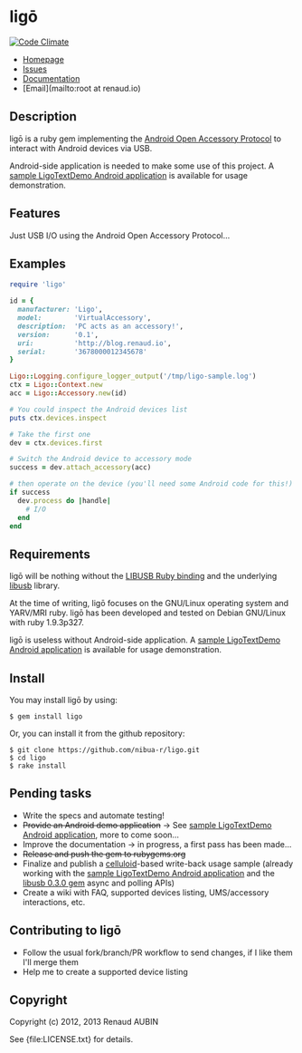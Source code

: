 <!--- coding: utf-8; fill-column: 80 --->
# ligō

[![Code Climate](https://codeclimate.com/github/nibua-r/ligo.png)](https://codeclimate.com/github/nibua-r/ligo)

* [Homepage](https://github.com/nibua-r/ligo#readme)
* [Issues](https://github.com/nibua-r/ligo/issues)
* [Documentation](http://rubydoc.info/gems/ligo/frames)
* [Email](mailto:root at renaud.io)

## Description

ligō is a ruby gem implementing the
[Android Open Accessory Protocol](http://source.android.com/tech/accessories/aoap/aoa.html)
to interact with Android devices via USB.

Android-side application is needed to make some use of this project. A
[sample LigoTextDemo Android application](https://github.com/nibua-r/LigoTextDemo)
is available for usage demonstration.

## Features

Just USB I/O using the Android Open Accessory Protocol…

## Examples

```ruby
require 'ligo'

id = {
  manufacturer: 'Ligo',
  model:        'VirtualAccessory',
  description:  'PC acts as an accessory!',
  version:      '0.1',
  uri:          'http://blog.renaud.io',
  serial:       '3678000012345678'
}

Ligo::Logging.configure_logger_output('/tmp/ligo-sample.log')
ctx = Ligo::Context.new
acc = Ligo::Accessory.new(id)

# You could inspect the Android devices list
puts ctx.devices.inspect

# Take the first one
dev = ctx.devices.first

# Switch the Android device to accessory mode
success = dev.attach_accessory(acc)

# then operate on the device (you'll need some Android code for this!)
if success
  dev.process do |handle|
    # I/O
  end
end
```

## Requirements

ligō will be nothing without the
[LIBUSB Ruby binding](https://github.com/larskanis/libusb) and the underlying
[libusb](http://libusbx.org/) library.

At the time of writing, ligō focuses on the GNU/Linux operating system and
YARV/MRI ruby. ligō has been developed and tested on Debian GNU/Linux with ruby
1.9.3p327.

ligō is useless without Android-side application. A
[sample LigoTextDemo Android application](https://github.com/nibua-r/LigoTextDemo)
is available for usage demonstration.

## Install

You may install ligō by using:

    $ gem install ligo

Or, you can install it from the github repository:

    $ git clone https://github.com/nibua-r/ligo.git
    $ cd ligo
    $ rake install


## Pending tasks

* Write the specs and automate testing!
* <s>Provide an Android demo application</s> → See
  [sample LigoTextDemo Android application](https://github.com/nibua-r/LigoTextDemo),
  more to come soon…
* Improve the documentation → in progress, a first pass has been made…
* <s>Release and push the gem to rubygems.org</s>
* Finalize and publish a [celluloid](https://github.com/celluloid/celluloid)-based write-back usage
  sample (already working with the
  [sample LigoTextDemo Android application](https://github.com/nibua-r/LigoTextDemo) and the
  [libusb 0.3.0 gem](https://github.com/larskanis/libusb) async and polling APIs)
* Create a wiki with FAQ, supported devices listing, UMS/accessory interactions, etc.

## Contributing to ligō

* Follow the usual fork/branch/PR workflow to send changes, if I like them I'll merge them
* Help me to create a supported device listing

## Copyright

Copyright (c) 2012, 2013 Renaud AUBIN

See {file:LICENSE.txt} for details.
